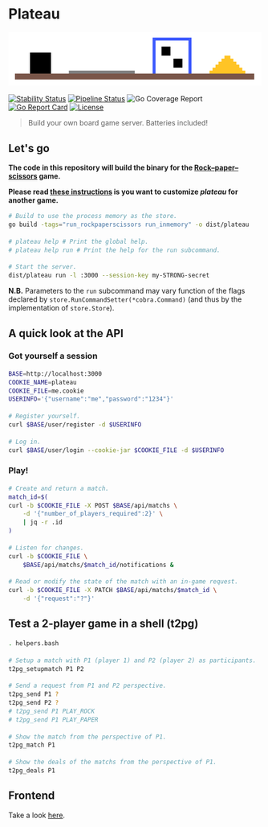 # Plateau

<p align="center">
    <img src="docs/content/assets/img/plateau-logo.png" alt="Plateau" title="Plateau" />
</p>

[![Stability Status](https://img.shields.io/badge/stability-unstable-yellow.svg)](https://github.com/orangemug/stability-badges)
[![Pipeline Status](https://gitlab.com/le-garff-yoann/plateau/badges/master/pipeline.svg)](https://gitlab.com/le-garff-yoann/plateau/pipelines)
![Go Coverage Report](https://gitlab.com/le-garff-yoann/plateau/badges/master/coverage.svg?job=go:test)
[![Go Report Card](https://goreportcard.com/badge/github.com/le-garff-yoann/plateau)](https://goreportcard.com/report/github.com/le-garff-yoann/plateau)
[![License](https://img.shields.io/badge/License-Apache%202.0-blue.svg)](LICENSE)

> Build your own board game server. Batteries included!

## Let's go

**The code in this repository will build the binary for the [Rock–paper–scissors](https://en.wikipedia.org/wiki/Rock%E2%80%93paper%E2%80%93scissors) game.**

**Please read [these instructions](CUSTOMIZING.md) is you want to customize *plateau* for another game.**

```bash
# Build to use the process memory as the store.
go build -tags="run_rockpaperscissors run_inmemory" -o dist/plateau 
 
# plateau help # Print the global help.
# plateau help run # Print the help for the run subcommand.

# Start the server.
dist/plateau run -l :3000 --session-key my-STRONG-secret
```

**N.B.** Parameters to the `run` subcommand may vary function of the flags declared by `store.RunCommandSetter(*cobra.Command)` (and thus by the implementation of `store.Store`).

## A quick look at the API

### Got yourself a session

```bash
BASE=http://localhost:3000
COOKIE_NAME=plateau
COOKIE_FILE=me.cookie
USERINFO='{"username":"me","password":"1234"}'

# Register yourself.
curl $BASE/user/register -d $USERINFO

# Log in.
curl $BASE/user/login --cookie-jar $COOKIE_FILE -d $USERINFO
```

### Play!

```bash
# Create and return a match.
match_id=$(
curl -b $COOKIE_FILE -X POST $BASE/api/matchs \
    -d '{"number_of_players_required":2}' \
    | jq -r .id
)

# Listen for changes.
curl -b $COOKIE_FILE \
    $BASE/api/matchs/$match_id/notifications &

# Read or modify the state of the match with an in-game request.
curl -b $COOKIE_FILE -X PATCH $BASE/api/matchs/$match_id \
    -d '{"request":"?"}'
```

## Test a 2-player game in a shell (t2pg)

```bash
. helpers.bash

# Setup a match with P1 (player 1) and P2 (player 2) as participants.
t2pg_setupmatch P1 P2

# Send a request from P1 and P2 perspective.
t2pg_send P1 ?
t2pg_send P2 ? 
# t2pg_send P1 PLAY_ROCK
# t2pg_send P1 PLAY_PAPER

# Show the match from the perspective of P1.
t2pg_match P1

# Show the deals of the matchs from the perspective of P1.
t2pg_deals P1
```

## Frontend

Take a look [here](vue/plateau/).
